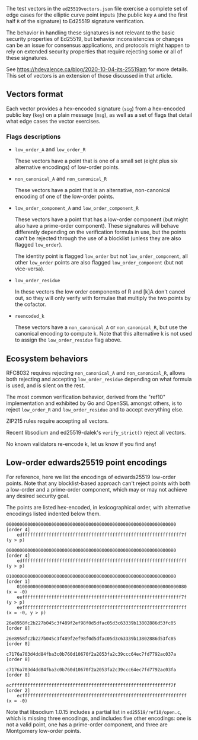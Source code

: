 The test vectors in the `ed25519vectors.json` file exercise a complete set of
edge cases for the elliptic curve point inputs (the public key `A` and the first
half `R` of the signature) to Ed25519 signature verification.

The behavior in handling these signatures is not relevant to the basic security
properties of Ed25519, but behavior inconsistencies or changes can be an issue
for consensus applications, and protocols might happen to rely on extended
security properties that require rejecting some or all of these signatures.

See https://hdevalence.ca/blog/2020-10-04-its-25519am for more details. This set
of vectors is an extension of those discussed in that article.

## Vectors format

Each vector provides a hex-encoded signature (`sig`) from a hex-encoded public
key (`key`) on a plain message (`msg`), as well as a set of flags that detail
what edge cases the vector exercises.

### Flags descriptions

* `low_order_A` and `low_order_R`

  These vectors have a point that is one of a small set (eight plus six
  alternative encodings) of low-order points.

* `non_canonical_A` and `non_canonical_R`

  These vectors have a point that is an alternative, non-canonical encoding of
  one of the low-order points.

* `low_order_component_A` and `low_order_component_R`

  These vectors have a point that has a low-order component (but might also have
  a prime-order component). These signatures will behave differently depending
  on the verification formula in use, but the points can't be rejected through
  the use of a blocklist (unless they are also flagged `low_order`).

  The identity point is flagged `low_order` but not `low_order_component`, all
  other `low_order` points are also flagged `low_order_component` (but not
  vice-versa).

* `low_order_residue`

  In these vectors the low order components of R and [k]A don't cancel out, so
  they will only verify with formulae that multiply the two points by the
  cofactor.

* `reencoded_k`

  These vectors have a `non_canonical_A` or `non_canonical_R`, but use the
  canonical encoding to compute k. Note that this alternative k is not used to
  assign the `low_order_residue` flag above.

## Ecosystem behaviors

RFC8032 requires rejecting `non_canonical_A` and `non_canonical_R`, allows both
rejecting and accepting `low_order_residue` depending on what formula is used,
and is silent on the rest.

The most common verification behavior, derived from the "ref10" implementation
and exhibited by Go and OpenSSL amongst others, is to reject `low_order_R` and
`low_order_residue` and to accept everything else.

ZIP215 rules require accepting all vectors.

Recent libsodium and ed25519-dalek's `verify_strict()` reject all vectors.

No known validators re-encode k, let us know if you find any!

## Low-order edwards25519 point encodings

For reference, here we list the encodings of edwards25519 low-order points. Note
that any blocklist-based approach can't reject points with both a low-order and
a prime-order component, which may or may not achieve any desired security goal.

The points are listed hex-encoded, in lexicographical order, with alternative
encodings listed indented below them.

```
0000000000000000000000000000000000000000000000000000000000000000 [order 4]
    edffffffffffffffffffffffffffffffffffffffffffffffffffffffffffff7f (y > p)

0000000000000000000000000000000000000000000000000000000000000080 [order 4]
    edffffffffffffffffffffffffffffffffffffffffffffffffffffffffffffff (y > p)

0100000000000000000000000000000000000000000000000000000000000000 [order 1]
    0100000000000000000000000000000000000000000000000000000000000080 (x = -0)
    eeffffffffffffffffffffffffffffffffffffffffffffffffffffffffffff7f (y > p)
    eeffffffffffffffffffffffffffffffffffffffffffffffffffffffffffffff (x = -0, y > p)

26e8958fc2b227b045c3f489f2ef98f0d5dfac05d3c63339b13802886d53fc05 [order 8]

26e8958fc2b227b045c3f489f2ef98f0d5dfac05d3c63339b13802886d53fc85 [order 8]

c7176a703d4dd84fba3c0b760d10670f2a2053fa2c39ccc64ec7fd7792ac037a [order 8]

c7176a703d4dd84fba3c0b760d10670f2a2053fa2c39ccc64ec7fd7792ac03fa [order 8]

ecffffffffffffffffffffffffffffffffffffffffffffffffffffffffffff7f [order 2]
    ecffffffffffffffffffffffffffffffffffffffffffffffffffffffffffffff (x = -0)
```

Note that libsodium 1.0.15 includes a partial list in `ed25519/ref10/open.c`,
which is missing three encodings, and includes five other encodings: one is not
a valid point, one has a prime-order component, and three are Montgomery
low-order points.
